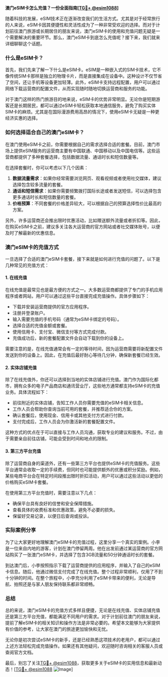 **澳门eSIM卡怎么充值？一份全面指南[[TG💪+ @esim1088](https://t.me/s/esim1088)]**

随着科技的发展，eSIM技术正在逐渐改变我们的生活方式。尤其是对于经常旅行的人来说，eSIM卡因其便捷性和灵活性成为了一种非常受欢迎的选择。而对于计划前往澳门旅游或长期居住的朋友来说，澳门eSIM卡的使用和充值问题无疑是一个需要解决的重要环节。那么，澳门eSIM卡到底怎么充值呢？接下来，我们就来详细聊聊这个话题。

### 什么是eSIM卡？

首先，我们先来了解一下什么是eSIM卡。eSIM是一种嵌入式的SIM卡技术，它不像传统SIM卡那样是独立的物理卡片，而是直接集成在设备中。这种设计不仅节省了空间，还让手机等设备更加轻薄。此外，eSIM卡支持远程配置，用户可以通过网络下载运营商的配置文件，从而实现随时随地切换运营商和服务的功能。

对于澳门这样的热门旅游目的地来说，eSIM卡的优势非常明显。无论你是短期游客还是长期居民，都可以通过eSIM卡轻松获取本地通信服务，避免了购买实体SIM卡的麻烦。尤其是在国际漫游费用高昂的情况下，使用eSIM卡无疑是一种更经济实惠的选择。

### 如何选择适合自己的澳门eSIM卡？

在澳门使用eSIM卡之前，你需要根据自己的需求选择合适的套餐。目前，澳门市场上提供eSIM服务的运营商主要有中国联通、中国移动以及中国电信等。这些运营商都提供了多种套餐选择，包括数据流量、通话时长和短信数量等。

在选择套餐时，你可以考虑以下几个因素：

1. **数据流量需求**：如果你经常需要浏览网页、观看视频或者使用社交媒体，建议选择包含较多流量的套餐。
2. **通话和短信需求**：如果你需要频繁拨打国际长途或者发送短信，可以选择包含更多通话时长和短信数量的套餐。
3. **价格预算**：不同套餐的价格差异较大，可以根据自己的预算选择性价比最高的方案。

另外，许多运营商还会推出限时优惠活动，比如赠送额外流量或者折扣等。因此，在购买eSIM卡之前，建议多关注各大运营商的官方网站或者社交媒体账号，以便及时了解最新的优惠信息。

### 澳门eSIM卡的充值方式

一旦选择了合适的澳门eSIM卡套餐，接下来就是如何进行充值的问题了。以下是几种常见的充值方式：

#### 1. 在线充值

在线充值是最常见也是最方便的方式之一。大多数运营商都提供了专门的手机应用程序或者网站，用户可以通过这些平台直接完成充值操作。具体步骤如下：

- 下载并安装运营商提供的官方应用程序。
- 注册并登录账户。
- 输入需要充值的手机号码（通常为eSIM卡绑定的号码）。
- 选择合适的充值金额或套餐。
- 使用信用卡、支付宝、微信支付等方式完成付款。
- 充值成功后，新的套餐配置文件会自动下载到你的设备上。

需要注意的是，在线充值通常会有一定的等待时间，因为运营商需要将新配置文件发送到你的设备上。因此，在充值后最好耐心等待几分钟，确保新套餐已经生效。

#### 2. 实体店铺充值

除了在线充值外，你还可以选择到当地的实体店铺进行充值。澳门作为国际化都市，拥有众多的电子产品商店和通讯营业厅，这些地方通常都支持eSIM卡的充值业务。具体流程如下：

- 前往附近的实体店铺，告知工作人员你需要充值的eSIM卡相关信息。
- 工作人员会帮助你查询当前可用的套餐，并推荐适合你的方案。
- 确认套餐后，使用现金、信用卡或其他支付方式进行付款。
- 支付完成后，工作人员会为你激活新的套餐配置文件。

这种方式的优点在于可以直接与工作人员沟通，获取专业的建议和服务。不过，由于需要亲自前往店铺，可能会受到时间和地点的限制。

#### 3. 第三方平台充值

除了运营商自身的渠道外，还有一些第三方平台也提供eSIM卡的充值服务。这些平台通常会收取一定的手续费，但同时也可能提供额外的优惠或积分奖励。例如，某些电商平台会在特定时间段推出限时折扣活动，用户可以通过这些活动以更低的价格购买eSIM卡套餐。

在使用第三方平台充值时，需要注意以下几点：

- 确保平台具有良好的信誉和安全保障措施。
- 查看具体的收费标准和优惠政策，避免不必要的损失。
- 保留好交易记录，以便日后查询或投诉。

### 实际案例分享

为了让大家更好地理解澳门eSIM卡的充值过程，这里分享一个真实的案例。小李是一位来自内地的游客，计划在澳门停留两周。他在出发前通过某运营商的官方网站购买了一张澳门eSIM卡，并选择了包含3GB流量和50分钟通话时长的套餐。

到达澳门后，小李按照指示下载了运营商提供的应用程序，并输入了自己的eSIM卡信息。随后，他通过微信支付完成了在线充值。整个过程非常顺利，仅用了不到十分钟的时间。在整个旅程中，小李充分利用了eSIM卡带来的便利，无论是导航、拍照还是与家人朋友保持联系都非常顺畅。

### 总结

总的来说，澳门eSIM卡的充值方式多样且便捷，无论是在线充值、实体店铺充值还是第三方平台充值，都能满足不同用户的需求。对于计划前往澳门的朋友来说，提前了解eSIM卡的相关知识和操作方法是非常必要的。希望本文能够为大家提供有价值的参考，让大家在澳门的旅途更加愉快和无忧。

无论你是初次尝试eSIM卡的新手，还是已经熟悉这项技术的老用户，都可以通过上述方法轻松完成充值操作。如果还有其他疑问，欢迎随时咨询相关的客服人员或查阅官方文档。

最后，别忘了关注[TG💪+ @esim1088](https://t.me/s/esim1088)，获取更多关于eSIM卡的实用信息和最新动态！[[TG💪+ @esim1088](https://t.me/s/esim1088) ![Image](https://i.postimg.cc/4NQfJmqS/Snipaste-2025-05-13-00-14-12.png)]